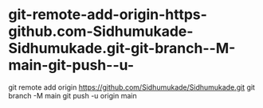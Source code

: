 # git-remote-add-origin-https-github.com-Sidhumukade-Sidhumukade.git-git-branch--M-main-git-push--u-
git remote add origin https://github.com/Sidhumukade/Sidhumukade.git git branch -M main git push -u origin main
